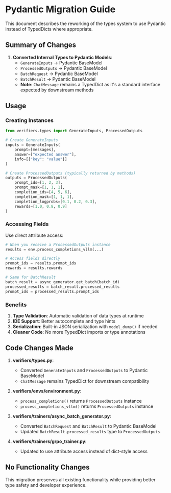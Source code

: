 # Pydantic Migration Guide

This document describes the reworking of the types system to use Pydantic instead of TypedDicts where appropriate.

## Summary of Changes

1. **Converted Internal Types to Pydantic Models**:
   - `GenerateInputs` → Pydantic BaseModel
   - `ProcessedOutputs` → Pydantic BaseModel
   - `BatchRequest` → Pydantic BaseModel
   - `BatchResult` → Pydantic BaseModel
   - **Note**: `ChatMessage` remains a TypedDict as it's a standard interface expected by downstream methods

## Usage

### Creating Instances

```python
from verifiers.types import GenerateInputs, ProcessedOutputs

# Create GenerateInputs
inputs = GenerateInputs(
    prompt=[messages],
    answer=["expected answer"],
    info=[{"key": "value"}]
)

# Create ProcessedOutputs (typically returned by methods)
outputs = ProcessedOutputs(
    prompt_ids=[1, 2, 3],
    prompt_mask=[1, 1, 1],
    completion_ids=[4, 5, 6],
    completion_mask=[1, 1, 1],
    completion_logprobs=[0.1, 0.2, 0.3],
    rewards=[1.0, 0.8, 0.9]
)
```

### Accessing Fields

Use direct attribute access:

```python
# When you receive a ProcessedOutputs instance
results = env.process_completions_vllm(...)

# Access fields directly
prompt_ids = results.prompt_ids
rewards = results.rewards

# Same for BatchResult
batch_result = async_generator.get_batch(batch_id)
processed_results = batch_result.processed_results
prompt_ids = processed_results.prompt_ids
```

### Benefits

1. **Type Validation**: Automatic validation of data types at runtime
2. **IDE Support**: Better autocomplete and type hints
3. **Serialization**: Built-in JSON serialization with `model_dump()` if needed
4. **Cleaner Code**: No more TypedDict imports or type annotations

## Code Changes Made

1. **verifiers/types.py**: 
   - Converted `GenerateInputs` and `ProcessedOutputs` to Pydantic BaseModel
   - `ChatMessage` remains TypedDict for downstream compatibility

2. **verifiers/envs/environment.py**:
   - `process_completions()` returns `ProcessedOutputs` instance
   - `process_completions_vllm()` returns `ProcessedOutputs` instance

3. **verifiers/trainers/async_batch_generator.py**:
   - Converted `BatchRequest` and `BatchResult` to Pydantic BaseModel
   - Updated `BatchResult.processed_results` type to `ProcessedOutputs`

4. **verifiers/trainers/grpo_trainer.py**:
   - Updated to use attribute access instead of dict-style access

## No Functionality Changes

This migration preserves all existing functionality while providing better type safety and developer experience.